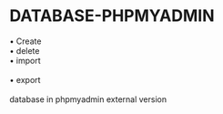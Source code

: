 # DATABASE-PHPMYADMIN
&bull; Create<br> 
&bull; delete<br> 
&bull; import<br>  
&bull; export<br>  
database in phpmyadmin external version
